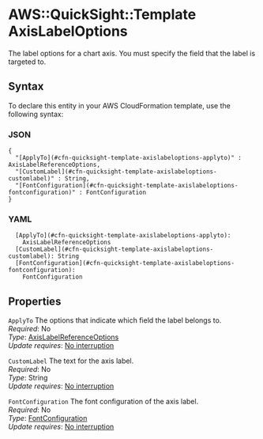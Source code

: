 # AWS::QuickSight::Template AxisLabelOptions<a name="aws-properties-quicksight-template-axislabeloptions"></a>

The label options for a chart axis\. You must specify the field that the label is targeted to\.

## Syntax<a name="aws-properties-quicksight-template-axislabeloptions-syntax"></a>

To declare this entity in your AWS CloudFormation template, use the following syntax:

### JSON<a name="aws-properties-quicksight-template-axislabeloptions-syntax.json"></a>

```
{
  "[ApplyTo](#cfn-quicksight-template-axislabeloptions-applyto)" : AxisLabelReferenceOptions,
  "[CustomLabel](#cfn-quicksight-template-axislabeloptions-customlabel)" : String,
  "[FontConfiguration](#cfn-quicksight-template-axislabeloptions-fontconfiguration)" : FontConfiguration
}
```

### YAML<a name="aws-properties-quicksight-template-axislabeloptions-syntax.yaml"></a>

```
  [ApplyTo](#cfn-quicksight-template-axislabeloptions-applyto):
    AxisLabelReferenceOptions
  [CustomLabel](#cfn-quicksight-template-axislabeloptions-customlabel): String
  [FontConfiguration](#cfn-quicksight-template-axislabeloptions-fontconfiguration):
    FontConfiguration
```

## Properties<a name="aws-properties-quicksight-template-axislabeloptions-properties"></a>

`ApplyTo` <a name="cfn-quicksight-template-axislabeloptions-applyto"></a>
The options that indicate which field the label belongs to\.  
_Required_: No  
_Type_: [AxisLabelReferenceOptions](aws-properties-quicksight-template-axislabelreferenceoptions.md)  
_Update requires_: [No interruption](https://docs.aws.amazon.com/AWSCloudFormation/latest/UserGuide/using-cfn-updating-stacks-update-behaviors.html#update-no-interrupt)

`CustomLabel` <a name="cfn-quicksight-template-axislabeloptions-customlabel"></a>
The text for the axis label\.  
_Required_: No  
_Type_: String  
_Update requires_: [No interruption](https://docs.aws.amazon.com/AWSCloudFormation/latest/UserGuide/using-cfn-updating-stacks-update-behaviors.html#update-no-interrupt)

`FontConfiguration` <a name="cfn-quicksight-template-axislabeloptions-fontconfiguration"></a>
The font configuration of the axis label\.  
_Required_: No  
_Type_: [FontConfiguration](aws-properties-quicksight-template-fontconfiguration.md)  
_Update requires_: [No interruption](https://docs.aws.amazon.com/AWSCloudFormation/latest/UserGuide/using-cfn-updating-stacks-update-behaviors.html#update-no-interrupt)
